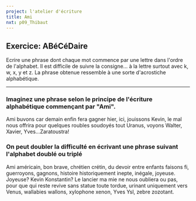 ```yaml
---
project: l'atelier d'écriture
title: Ami
nxt: p09_Thibaut
---
```


## Exercice: ABéCéDaire
Ecrire une phrase dont chaque mot commence par une lettre dans l'ordre de l'alphabet. Il est difficile de suivre la consigne... à la lettre surtout avec k, w, x, y et z. La phrase obtenue ressemble à une sorte d'acrostiche alphabétique.

---

### Imaginez une phrase selon le principe de l'écriture alphabétique commençant par "Ami".
Ami buvons car demain enfin fera gagner hier, ici, jouissons Kevin, le mal nous offrira pour quelques roubles soudoyés tout Uranus, voyons Walter, Xavier, Yves...Zaratoustra!

### On peut doubler la difficulté en écrivant une phrase suivant l'alphabet doublé ou triplé
Ami américain, bon brave, chrétien crétin, du devoir entre enfants faisons fi, guerroyons, gagnons, histoire historiquement inepte, inégale, joyeuse. Joyeuse? Kevin Konstantin? Le lancier ma mie ne nous oubliera ou pas, pour que qui reste revive sans statue toute tordue, urinant uniquement vers Venus, wallabies wallons, xylophone xenon, Yves Ysl, zebre zozotant.